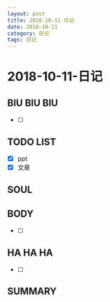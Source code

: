 ```yaml
---
layout: post
title: 2018-10-11-日记
date: 2018-10-11
category: 日记
tags: 日记
---
```

# 2018-10-11-日记
## BIU BIU BIU
- [ ] 
 
## TODO LIST
- [x] ppt
- [x] 文章

## SOUL

 
## BODY
- [ ] 
 
## HA HA HA
- [ ] 
 
## SUMMARY
 
 
